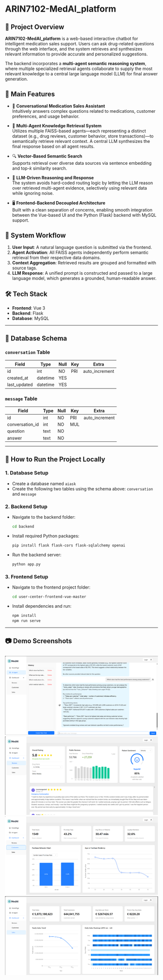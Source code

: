 # ARIN7102-MedAI_platform

## 🧠 Project Overview

**ARIN7102-MedAI_platform** is a web-based interactive chatbot for intelligent medication sales support. Users can ask drug-related questions through the web interface, and the system retrieves and synthesizes relevant information to provide accurate and personalized suggestions.

The backend incorporates a **multi-agent semantic reasoning system**, where multiple specialized retrieval agents collaborate to supply the most relevant knowledge to a central large language model (LLM) for final answer generation.


## 🚀 Main Features

- 💬 **Conversational Medication Sales Assistant**  
  Intuitively answers complex questions related to medications, customer preferences, and usage behavior.

- 🤖 **Multi-Agent Knowledge Retrieval System**  
  Utilizes multiple FAISS-based agents—each representing a distinct dataset (e.g., drug reviews, customer behavior, store transactions)—to semantically retrieve relevant context. A central LLM synthesizes the final response based on all agent results.

- 🔍 **Vector-Based Semantic Search**  
  Supports retrieval over diverse data sources via sentence embedding and top-*k* similarity search.

- 🧠 **LLM-Driven Reasoning and Response**  
  The system avoids hard-coded routing logic by letting the LLM reason over retrieved multi-agent evidence, selectively using relevant data while ignoring noise.

- 🖥️ **Frontend-Backend Decoupled Architecture**  
  Built with a clean separation of concerns, enabling smooth integration between the Vue-based UI and the Python (Flask) backend with MySQL support.


## 🧩 System Workflow

1. **User Input**: A natural language question is submitted via the frontend.
2. **Agent Activation**: All FAISS agents independently perform semantic retrieval from their respective data domains.
3. **Context Aggregation**: Retrieved results are grouped and formatted with source tags.
4. **LLM Response**: A unified prompt is constructed and passed to a large language model, which generates a grounded, human-readable answer.


## 🛠 Tech Stack

- **Frontend**: Vue 3
- **Backend**: Flask
- **Database**: MySQL

---

## 📁 Database Schema

### `conversation` Table

| Field        | Type     | Null | Key | Extra          |
| ------------ | -------- | ---- | --- | -------------- |
| id           | int      | NO   | PRI | auto_increment |
| created_at   | datetime | YES  |     |                |
| last_updated | datetime | YES  |     |                |

### `message` Table

| Field           | Type | Null | Key | Extra          |
| --------------- | ---- | ---- | --- | -------------- |
| id              | int  | NO   | PRI | auto_increment |
| conversation_id | int  | NO   | MUL |                |
| question        | text | NO   |     |                |
| answer          | text | NO   |     |                |

---

## 🧪 How to Run the Project Locally

### 1. Database Setup

- Create a database named `aiask`
- Create the following two tables using the schema above: `conversation` and `message`

### 2. Backend Setup

- Navigate to the backend folder:
  ```bash
  cd backend
  ```

- Install required Python packages:
  ```bash
  pip install flask flask-cors flask-sqlalchemy openai
  ```

- Run the backend server:
  ```bash
  python app.py
  ```

### 3. Frontend Setup

- Navigate to the frontend project folder:
  ```bash
  cd user-center-frontend-vue-master
  ```

- Install dependencies and run:
  ```bash
  npm install
  npm run serve
  ```

---

## 📷 Demo Screenshots
![MedAI Chat Interface](./assets/chat.png)
![MedAI Dashboard](./assets/dashboard1.png)
![MedAI Dashboard](./assets/dashboard2.png)
![MedAI Dashboard](./assets/dashboard3.png)
---